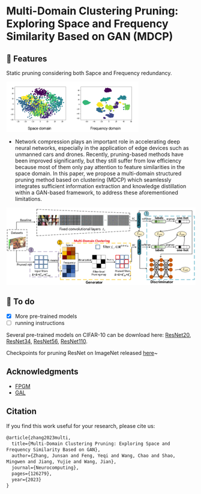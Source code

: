 # Multi-Domain Clustering Pruning: Exploring Space and Frequency Similarity Based on GAN (MDCP)

## 🌟 Features
Static pruning considering both Sapce and Frequency redundancy.

<p align="left">
  <img src="https://github.com/Oliiveralien/MDCP/blob/main/figs/new_teaser_page-0001.jpg" width="70%">
</p>


- Network compression plays an important role in accelerating deep neural networks, especially in the application of edge devices such as unmanned cars and drones. Recently, pruning-based methods have been improved significantly, but they still suffer from low efficiency because most of them only pay attention to feature similarities in the space domain. In this paper, we propose a multi-domain structured pruning method based on clustering (MDCP) which seamlessly integrates sufficient information extraction and knowledge distillation within a GAN-based framework, to address these aforementioned limitations. 

![All text](https://github.com/Oliiveralien/MDCP/blob/main/figs/new_pic1_page-0001.jpg)

## <span id="todo">📌 To do</span>
- [x] More pre-trained models
- [ ] running instructions

Several pre-trained models on CIFAR-10 can be download here:
[ResNet20](https://drive.google.com/file/d/1-vy6OTjTDbWRIJSuxHAXPwxJ7I8KDQat/view?usp=sharing),
[ResNet34](https://drive.google.com/file/d/1BJvA9ausEdQrmGqYdwpiMyV8EqUzw5KG/view?usp=sharing),
[ResNet56](https://drive.google.com/file/d/1_f8cRv7GxzJamU_8H5ct6AcxMXE3CThM/view?usp=sharing),
[ResNet110](https://drive.google.com/file/d/1R8gl7Q18pIcHrxFkVGS-tYoR8LEfpxyz/view?usp=sharing).

Checkpoints for pruning ResNet on ImageNet released [here](https://drive.google.com/drive/folders/190-JUeH5RoOzcWXKS0UDzOK-jNGwqUk4?hl=zh-cn)~

## Acknowledgments
- [FPGM](https://github.com/he-y/filter-pruning-geometric-median)
- [GAL](https://github.com/anonymouscvpr1983/GAL)

## Citation
If you find this work useful for your research, please cite us:
```
@article{zhang2023multi,
  title={Multi-Domain Clustering Pruning: Exploring Space and Frequency Similarity Based on GAN},
  author={Zhang, Junsan and Feng, Yeqi and Wang, Chao and Shao, Mingwen and Jiang, Yujie and Wang, Jian},
  journal={Neurocomputing},
  pages={126279},
  year={2023}
}
```
